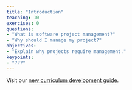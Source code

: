 ```yaml
---
title: "Introduction"
teaching: 10
exercises: 0
questions:
- "What is software project management?"
- "Why should I manage my project?"
objectives:
- "Explain why projects require management."
keypoints:
- "???"
---
```


Visit our [new curriculum development guide](https://carpentries.github.io/curriculum-development/).

